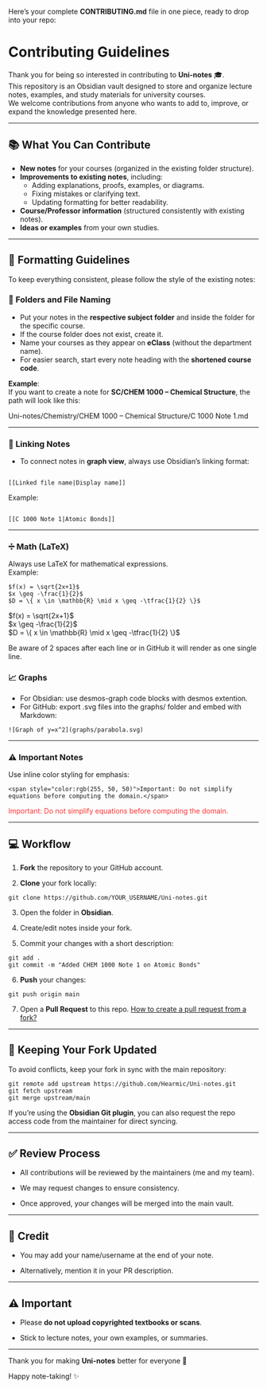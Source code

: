 
Here’s your complete **CONTRIBUTING.md** file in one piece, ready to drop into your repo:
# Contributing Guidelines

Thank you for being so interested in contributing to **Uni-notes** 🎓.  
This repository is an Obsidian vault designed to store and organize lecture notes, examples, and study materials for university courses.  
We welcome contributions from anyone who wants to add to, improve, or expand the knowledge presented here.  

---

## 📚 What You Can Contribute
- **New notes** for your courses (organized in the existing folder structure).
- **Improvements to existing notes**, including:
  - Adding explanations, proofs, examples, or diagrams.
  - Fixing mistakes or clarifying text.
  - Updating formatting for better readability.
- **Course/Professor information** (structured consistently with existing notes).
- **Ideas or examples** from your own studies.

---

## 📝 Formatting Guidelines
To keep everything consistent, please follow the style of the existing notes:

### 📂 Folders and File Naming
- Put your notes in the **respective subject folder** and inside the folder for the specific course.  
- If the course folder does not exist, create it.  
- Name your courses as they appear on **eClass** (without the department name).  
- For easier search, start every note heading with the **shortened course code**.  

**Example**:  
If you want to create a note for **SC/CHEM 1000 – Chemical Structure**, the path will look like this:  

Uni-notes/Chemistry/CHEM 1000 – Chemical Structure/C 1000 Note 1.md

---

### 🔗 Linking Notes
- To connect notes in **graph view**, always use Obsidian’s linking format:  
```

[[Linked file name|Display name]]

```
Example:  
```

[[C 1000 Note 1|Atomic Bonds]]

````

---
### ➗ Math (LaTeX)
Always use LaTeX for mathematical expressions.  
Example:  
```
$f(x) = \sqrt{2x+1}$  
$x \geq -\frac{1}{2}$  
$D = \{ x \in \mathbb{R} \mid x \geq -\tfrac{1}{2} \}$
````
$f(x) = \sqrt{2x+1}$  
$x \geq -\frac{1}{2}$  
$D = \{ x \in \mathbb{R} \mid x \geq -\tfrac{1}{2} \}$

Be aware of 2 spaces after each line or in GitHub it will render as one single line.

### **📈 Graphs**

- For Obsidian: use desmos-graph code blocks with desmos extention.
- For GitHub: export .svg files into the graphs/ folder and embed with Markdown:
```
![Graph of y=x^2](graphs/parabola.svg)
```

---

### **⚠️ Important Notes**

Use inline color styling for emphasis:

```
<span style="color:rgb(255, 50, 50)">Important: Do not simplify equations before computing the domain.</span>
```

<span style="color:rgb(255, 50, 50)">Important: Do not simplify equations before computing the domain.</span>

---

## **💻 Workflow**

1. **Fork** the repository to your GitHub account.
    
2. **Clone** your fork locally:
    

```
git clone https://github.com/YOUR_USERNAME/Uni-notes.git
```

    
3. Open the folder in **Obsidian**.
    
4. Create/edit notes inside your fork.
    
5. Commit your changes with a short description:
    
```
git add .
git commit -m "Added CHEM 1000 Note 1 on Atomic Bonds"
```
    
6. **Push** your changes:
    
```
git push origin main
```
    
7. Open a **Pull Request** to this repo. [How to create a pull request from a fork?](https://docs.github.com/en/pull-requests/collaborating-with-pull-requests/proposing-changes-to-your-work-with-pull-requests/creating-a-pull-request-from-a-fork)

---

## **🔄 Keeping Your Fork Updated**

To avoid conflicts, keep your fork in sync with the main repository:

```
git remote add upstream https://github.com/Hearmic/Uni-notes.git
git fetch upstream
git merge upstream/main
```

If you’re using the **Obsidian Git plugin**, you can also request the repo access code from the maintainer for direct syncing.

---

## **✅ Review Process**

- All contributions will be reviewed by the maintainers (me and my team).
    
- We may request changes to ensure consistency.
    
- Once approved, your changes will be merged into the main vault.
    

---

## **👤 Credit**

- You may add your name/username at the end of your note.
    
- Alternatively, mention it in your PR description.

---

## **⚠️ Important**

- Please **do not upload copyrighted textbooks or scans**.
    
- Stick to lecture notes, your own examples, or summaries.


---

Thank you for making **Uni-notes** better for everyone 🚀

Happy note-taking! ✨
